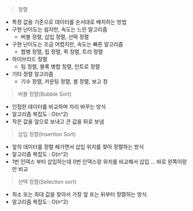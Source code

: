 > 정렬
- 특정 값을 기준으로 데이터를 순서대로 배치하는 방법
- 구현 난이도는 쉽지만, 속도는 느린 알고리즘
  - 버블 정렬, 삽입 정렬, 선택 정렬
- 구현 난이도는 조금 어렵지만, 속도는 빠른 알고리즘
  - 합병 정렬, 힙 정렬, 퀵 정렬, 트리 정렬
- 하이브리드 정렬
  - 팀 정렬, 블록 병합 정렬, 인트로 정렬
- 기타 정렬 알고리즘
  - 기수 정렬, 카운팅 정렬, 셸 정렬, 보고 정

> 버블 정렬(Bubble Sort)
- 인접한 데이터를 비교하며 자리 바꾸는 방식
- 알고리즘 복잡도 : O(n^2)
- 작은 값을 앞으로 보내고 큰 값을 뒤로 보냄

>삽입 정렬(Insertion Sort)
- 앞의 데이터를 정렬 해가면서 삽입 위치를 찾아 정렬하는 방식
- 알고리즘 복잡도 : O(n^2)
- 1번 인덱스 부터 삽입하는데 0번 인덱스랑 위치를 비교해서 삽입 ... 바로 왼쪽이랑만 비교

> 선택 정렬(Selection sort)
- 최소 또는 최대 값을 찾아서 가장 앞 또는 뒤부터 정렬하는 방식
- 알고리즘 복잡도 : O(n^2)